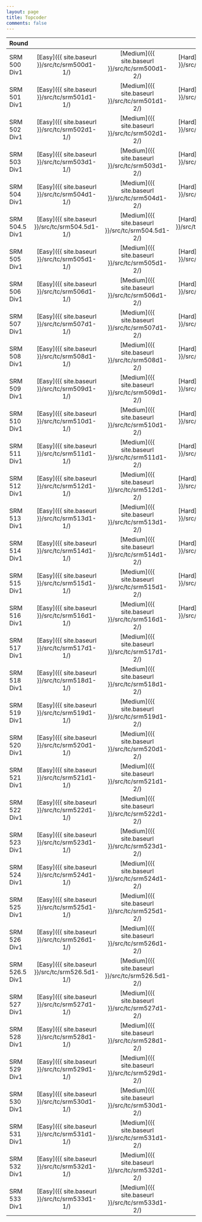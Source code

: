 ```yaml
---
layout: page
title: Topcoder
comments: false
---
```


|Round           |     |     |     |
|----------------|:---:|:---:|:---:|
|SRM 500 Div1    |[Easy]({{ site.baseurl }}/src/tc/srm500d1-1/)|[Medium]({{ site.baseurl }}/src/tc/srm500d1-2/)|[Hard]({{ site.baseurl }}/src/tc/srm500d1-3/)|
|SRM 501 Div1    |[Easy]({{ site.baseurl }}/src/tc/srm501d1-1/)|[Medium]({{ site.baseurl }}/src/tc/srm501d1-2/)|[Hard]({{ site.baseurl }}/src/tc/srm501d1-3/)|
|SRM 502 Div1    |[Easy]({{ site.baseurl }}/src/tc/srm502d1-1/)|[Medium]({{ site.baseurl }}/src/tc/srm502d1-2/)|[Hard]({{ site.baseurl }}/src/tc/srm502d1-3/)|
|SRM 503 Div1    |[Easy]({{ site.baseurl }}/src/tc/srm503d1-1/)|[Medium]({{ site.baseurl }}/src/tc/srm503d1-2/)|[Hard]({{ site.baseurl }}/src/tc/srm503d1-3/)|
|SRM 504 Div1    |[Easy]({{ site.baseurl }}/src/tc/srm504d1-1/)|[Medium]({{ site.baseurl }}/src/tc/srm504d1-2/)|[Hard]({{ site.baseurl }}/src/tc/srm504d1-3/)|
|SRM 504.5 Div1  |[Easy]({{ site.baseurl }}/src/tc/srm504.5d1-1/)|[Medium]({{ site.baseurl }}/src/tc/srm504.5d1-2/)|[Hard]({{ site.baseurl }}/src/tc/srm504.5d1-3/)|
|SRM 505 Div1    |[Easy]({{ site.baseurl }}/src/tc/srm505d1-1/)|[Medium]({{ site.baseurl }}/src/tc/srm505d1-2/)|[Hard]({{ site.baseurl }}/src/tc/srm505d1-3/)|
|SRM 506 Div1    |[Easy]({{ site.baseurl }}/src/tc/srm506d1-1/)|[Medium]({{ site.baseurl }}/src/tc/srm506d1-2/)|[Hard]({{ site.baseurl }}/src/tc/srm506d1-3/)|
|SRM 507 Div1    |[Easy]({{ site.baseurl }}/src/tc/srm507d1-1/)|[Medium]({{ site.baseurl }}/src/tc/srm507d1-2/)|[Hard]({{ site.baseurl }}/src/tc/srm507d1-3/)|
|SRM 508 Div1    |[Easy]({{ site.baseurl }}/src/tc/srm508d1-1/)|[Medium]({{ site.baseurl }}/src/tc/srm508d1-2/)|[Hard]({{ site.baseurl }}/src/tc/srm508d1-3/)|
|SRM 509 Div1    |[Easy]({{ site.baseurl }}/src/tc/srm509d1-1/)|[Medium]({{ site.baseurl }}/src/tc/srm509d1-2/)|[Hard]({{ site.baseurl }}/src/tc/srm509d1-3/)|
|SRM 510 Div1    |[Easy]({{ site.baseurl }}/src/tc/srm510d1-1/)|[Medium]({{ site.baseurl }}/src/tc/srm510d1-2/)|[Hard]({{ site.baseurl }}/src/tc/srm510d1-3/)|
|SRM 511 Div1    |[Easy]({{ site.baseurl }}/src/tc/srm511d1-1/)|[Medium]({{ site.baseurl }}/src/tc/srm511d1-2/)|[Hard]({{ site.baseurl }}/src/tc/srm511d1-3/)|
|SRM 512 Div1    |[Easy]({{ site.baseurl }}/src/tc/srm512d1-1/)|[Medium]({{ site.baseurl }}/src/tc/srm512d1-2/)|[Hard]({{ site.baseurl }}/src/tc/srm512d1-3/)|
|SRM 513 Div1    |[Easy]({{ site.baseurl }}/src/tc/srm513d1-1/)|[Medium]({{ site.baseurl }}/src/tc/srm513d1-2/)|[Hard]({{ site.baseurl }}/src/tc/srm513d1-3/)|
|SRM 514 Div1    |[Easy]({{ site.baseurl }}/src/tc/srm514d1-1/)|[Medium]({{ site.baseurl }}/src/tc/srm514d1-2/)|[Hard]({{ site.baseurl }}/src/tc/srm514d1-3/)|
|SRM 515 Div1    |[Easy]({{ site.baseurl }}/src/tc/srm515d1-1/)|[Medium]({{ site.baseurl }}/src/tc/srm515d1-2/)|[Hard]({{ site.baseurl }}/src/tc/srm515d1-3/)|
|SRM 516 Div1    |[Easy]({{ site.baseurl }}/src/tc/srm516d1-1/)|[Medium]({{ site.baseurl }}/src/tc/srm516d1-2/)|[Hard]({{ site.baseurl }}/src/tc/srm516d1-3/)|
|SRM 517 Div1    |[Easy]({{ site.baseurl }}/src/tc/srm517d1-1/)|[Medium]({{ site.baseurl }}/src/tc/srm517d1-2/)| |
|SRM 518 Div1    |[Easy]({{ site.baseurl }}/src/tc/srm518d1-1/)|[Medium]({{ site.baseurl }}/src/tc/srm518d1-2/)| |
|SRM 519 Div1    |[Easy]({{ site.baseurl }}/src/tc/srm519d1-1/)|[Medium]({{ site.baseurl }}/src/tc/srm519d1-2/)| |
|SRM 520 Div1    |[Easy]({{ site.baseurl }}/src/tc/srm520d1-1/)|[Medium]({{ site.baseurl }}/src/tc/srm520d1-2/)| |
|SRM 521 Div1    |[Easy]({{ site.baseurl }}/src/tc/srm521d1-1/)|[Medium]({{ site.baseurl }}/src/tc/srm521d1-2/)| |
|SRM 522 Div1    |[Easy]({{ site.baseurl }}/src/tc/srm522d1-1/)|[Medium]({{ site.baseurl }}/src/tc/srm522d1-2/)| |
|SRM 523 Div1    |[Easy]({{ site.baseurl }}/src/tc/srm523d1-1/)|[Medium]({{ site.baseurl }}/src/tc/srm523d1-2/)| |
|SRM 524 Div1    |[Easy]({{ site.baseurl }}/src/tc/srm524d1-1/)|[Medium]({{ site.baseurl }}/src/tc/srm524d1-2/)| |
|SRM 525 Div1    |[Easy]({{ site.baseurl }}/src/tc/srm525d1-1/)|[Medium]({{ site.baseurl }}/src/tc/srm525d1-2/)| |
|SRM 526 Div1    |[Easy]({{ site.baseurl }}/src/tc/srm526d1-1/)|[Medium]({{ site.baseurl }}/src/tc/srm526d1-2/)| |
|SRM 526.5 Div1  |[Easy]({{ site.baseurl }}/src/tc/srm526.5d1-1/)|[Medium]({{ site.baseurl }}/src/tc/srm526.5d1-2/)| |
|SRM 527 Div1    |[Easy]({{ site.baseurl }}/src/tc/srm527d1-1/)|[Medium]({{ site.baseurl }}/src/tc/srm527d1-2/)| |
|SRM 528 Div1    |[Easy]({{ site.baseurl }}/src/tc/srm528d1-1/)|[Medium]({{ site.baseurl }}/src/tc/srm528d1-2/)| |
|SRM 529 Div1    |[Easy]({{ site.baseurl }}/src/tc/srm529d1-1/)|[Medium]({{ site.baseurl }}/src/tc/srm529d1-2/)| |
|SRM 530 Div1    |[Easy]({{ site.baseurl }}/src/tc/srm530d1-1/)|[Medium]({{ site.baseurl }}/src/tc/srm530d1-2/)| |
|SRM 531 Div1    |[Easy]({{ site.baseurl }}/src/tc/srm531d1-1/)|[Medium]({{ site.baseurl }}/src/tc/srm531d1-2/)| |
|SRM 532 Div1    |[Easy]({{ site.baseurl }}/src/tc/srm532d1-1/)|[Medium]({{ site.baseurl }}/src/tc/srm532d1-2/)| |
|SRM 533 Div1    |[Easy]({{ site.baseurl }}/src/tc/srm533d1-1/)|[Medium]({{ site.baseurl }}/src/tc/srm533d1-2/)| |
